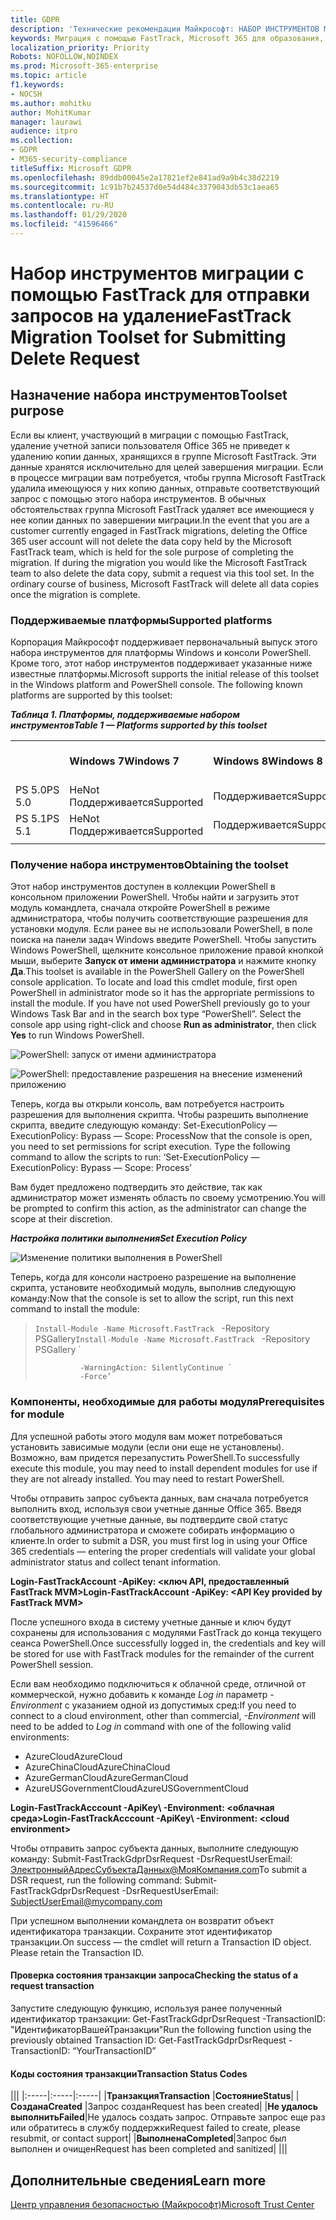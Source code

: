 ```yaml
---
title: GDPR
description: 'Технические рекомендации Майкрософт: НАБОР ИНСТРУМЕНТОВ МИГРАЦИИ С ПОМОЩЬЮ FASTTRACK ДЛЯ ОТПРАВКИ ЗАПРОСОВ НА УДАЛЕНИЕ'
keywords: Миграция с помощью FastTrack, Microsoft 365 для образования, документация по Microsoft 365, GDPR
localization_priority: Priority
Robots: NOFOLLOW,NOINDEX
ms.prod: Microsoft-365-enterprise
ms.topic: article
f1.keywords:
- NOCSH
ms.author: mohitku
author: MohitKumar
manager: laurawi
audience: itpro
ms.collection:
- GDPR
- M365-security-compliance
titleSuffix: Microsoft GDPR
ms.openlocfilehash: 89ddb00045e2a17821ef2e841ad9a9b4c38d2219
ms.sourcegitcommit: 1c91b7b24537d0e54d484c3379043db53c1aea65
ms.translationtype: HT
ms.contentlocale: ru-RU
ms.lasthandoff: 01/29/2020
ms.locfileid: "41596466"
---
```

# <a name="fasttrack-migration-toolset-for-submitting-delete-request"></a><span data-ttu-id="2058a-104">Набор инструментов миграции с помощью FastTrack для отправки запросов на удаление</span><span class="sxs-lookup"><span data-stu-id="2058a-104">FastTrack Migration Toolset for Submitting Delete Request</span></span>

## <a name="toolset-purpose"></a><span data-ttu-id="2058a-105">Назначение набора инструментов</span><span class="sxs-lookup"><span data-stu-id="2058a-105">Toolset purpose</span></span>

<span data-ttu-id="2058a-p101">Если вы клиент, участвующий в миграции с помощью FastTrack, удаление учетной записи пользователя Office 365 не приведет к удалению копии данных, хранящихся в группе Microsoft FastTrack. Эти данные хранятся исключительно для целей завершения миграции. Если в процессе миграции вам потребуется, чтобы группа Microsoft FastTrack удалила имеющуюся у них копию данных, отправьте соответствующий запрос с помощью этого набора инструментов. В обычных обстоятельствах группа Microsoft FastTrack удаляет все имеющиеся у нее копии данных по завершении миграции.</span><span class="sxs-lookup"><span data-stu-id="2058a-p101">In the event that you are a customer currently engaged in FastTrack migrations, deleting the Office 365 user account will not delete the data copy held by the Microsoft FastTrack team, which is held for the sole purpose of completing the migration. If during the migration you would like the Microsoft FastTrack team to also delete the data copy, submit a request via this tool set. In the ordinary course of business, Microsoft FastTrack will delete all data copies once the migration is complete.</span></span>

### <a name="supported-platforms"></a><span data-ttu-id="2058a-109">Поддерживаемые платформы</span><span class="sxs-lookup"><span data-stu-id="2058a-109">Supported platforms</span></span>
<span data-ttu-id="2058a-p102">Корпорация Майкрософт поддерживает первоначальный выпуск этого набора инструментов для платформы Windows и консоли PowerShell. Кроме того, этот набор инструментов поддерживает указанные ниже известные платформы.</span><span class="sxs-lookup"><span data-stu-id="2058a-p102">Microsoft supports the initial release of this  toolset in the Windows platform and PowerShell console. The following known platforms are supported by this toolset:</span></span>
 
<span data-ttu-id="2058a-112">***Таблица 1. Платформы, поддерживаемые набором инструментов***</span><span class="sxs-lookup"><span data-stu-id="2058a-112">***Table 1 — Platforms supported by this toolset***</span></span>
 
<!--start table here HEADER -->
 
|||||||
|:-----|:-----|:-----|:-----|:-----|:-----|
| |<span data-ttu-id="2058a-113">**Windows 7**</span><span class="sxs-lookup"><span data-stu-id="2058a-113">**Windows 7**</span></span>|<span data-ttu-id="2058a-114">**Windows 8**</span><span class="sxs-lookup"><span data-stu-id="2058a-114">**Windows 8**</span></span>|<span data-ttu-id="2058a-115">**Windows 10**</span><span class="sxs-lookup"><span data-stu-id="2058a-115">**Windows 10**</span></span>|<span data-ttu-id="2058a-116">**Windows Server 2012**</span><span class="sxs-lookup"><span data-stu-id="2058a-116">**Windows Server 2012**</span></span>|<span data-ttu-id="2058a-117">**Windows Server 2016**</span><span class="sxs-lookup"><span data-stu-id="2058a-117">**Windows Server 2016**</span></span>|
|<span data-ttu-id="2058a-118">PS 5.0</span><span class="sxs-lookup"><span data-stu-id="2058a-118">PS 5.0</span></span>|<span data-ttu-id="2058a-119">Не</span><span class="sxs-lookup"><span data-stu-id="2058a-119">Not</span></span><br/><span data-ttu-id="2058a-120">Поддерживается</span><span class="sxs-lookup"><span data-stu-id="2058a-120">Supported</span></span>|<span data-ttu-id="2058a-121">Поддерживается</span><span class="sxs-lookup"><span data-stu-id="2058a-121">Supported</span></span>|<span data-ttu-id="2058a-122">Поддерживается</span><span class="sxs-lookup"><span data-stu-id="2058a-122">Supported</span></span>|<span data-ttu-id="2058a-123">Поддерживается</span><span class="sxs-lookup"><span data-stu-id="2058a-123">Supported</span></span>|<span data-ttu-id="2058a-124">Поддерживается</span><span class="sxs-lookup"><span data-stu-id="2058a-124">Supported</span></span>|
|<span data-ttu-id="2058a-125">PS 5.1</span><span class="sxs-lookup"><span data-stu-id="2058a-125">PS 5.1</span></span>|<span data-ttu-id="2058a-126">Не</span><span class="sxs-lookup"><span data-stu-id="2058a-126">Not</span></span><br/><span data-ttu-id="2058a-127">Поддерживается</span><span class="sxs-lookup"><span data-stu-id="2058a-127">Supported</span></span>|<span data-ttu-id="2058a-128">Поддерживается</span><span class="sxs-lookup"><span data-stu-id="2058a-128">Supported</span></span>|<span data-ttu-id="2058a-129">Поддерживается</span><span class="sxs-lookup"><span data-stu-id="2058a-129">Supported</span></span>|<span data-ttu-id="2058a-130">Поддерживается</span><span class="sxs-lookup"><span data-stu-id="2058a-130">Supported</span></span>|<span data-ttu-id="2058a-131">Поддерживается</span><span class="sxs-lookup"><span data-stu-id="2058a-131">Supported</span></span>|
|||
 
<!-- end of table -->

### <a name="obtaining-the-toolset"></a><span data-ttu-id="2058a-132">Получение набора инструментов</span><span class="sxs-lookup"><span data-stu-id="2058a-132">Obtaining the toolset</span></span>

<span data-ttu-id="2058a-p103">Этот набор инструментов доступен в коллекции PowerShell в консольном приложении PowerShell. Чтобы найти и загрузить этот модуль командлета, сначала откройте PowerShell в режиме администратора, чтобы получить соответствующие разрешения для установки модуля. Если ранее вы не использовали PowerShell, в поле поиска на панели задач Windows введите PowerShell. Чтобы запустить Windows PowerShell, щелкните консольное приложение правой кнопкой мыши, выберите **Запуск от имени администратора** и нажмите кнопку **Да**.</span><span class="sxs-lookup"><span data-stu-id="2058a-p103">This toolset is available in the PowerShell Gallery on the PowerShell console application.  To locate and load this cmdlet module, first open PowerShell in administrator mode so it has the appropriate permissions to install the module. If you have not used PowerShell previously go to your Windows Task Bar and in the search box type “PowerShell”. Select the console app using right-click and choose **Run as administrator**, then click **Yes** to run Windows PowerShell.</span></span>

![PowerShell: запуск от имени администратора](media/fasttrack-powershell_image.png)

![PowerShell: предоставление разрешения на внесение изменений приложению](media/fasttrack-run-powershell_image.png)

<span data-ttu-id="2058a-p104">Теперь, когда вы открыли консоль, вам потребуется настроить разрешения для выполнения скрипта. Чтобы разрешить выполнение скрипта, введите следующую команду: Set-ExecutionPolicy — ExecutionPolicy: Bypass — Scope: Process</span><span class="sxs-lookup"><span data-stu-id="2058a-p104">Now that the console is open, you need to set permissions for script execution. Type the following command to allow the scripts to run: ‘Set-ExecutionPolicy — ExecutionPolicy: Bypass — Scope: Process’</span></span>

<span data-ttu-id="2058a-141">Вам будет предложено подтвердить это действие, так как администратор может изменять область по своему усмотрению.</span><span class="sxs-lookup"><span data-stu-id="2058a-141">You will be prompted to confirm this action, as the administrator can change the scope at their discretion.</span></span>

<span data-ttu-id="2058a-142">***Настройка политики выполнения***</span><span class="sxs-lookup"><span data-stu-id="2058a-142">***Set Execution Policy***</span></span>

![Изменение политики выполнения в PowerShell](media/powershell-set-execution-policy_image.png)

<span data-ttu-id="2058a-144">Теперь, когда для консоли настроено разрешение на выполнение скрипта, установите необходимый модуль, выполнив следующую команду:</span><span class="sxs-lookup"><span data-stu-id="2058a-144">Now that the console is set to allow the script,  run this next command to install the module:</span></span>

><span data-ttu-id="2058a-145">`Install-Module -Name Microsoft.FastTrack ` -Repository PSGallery</span><span class="sxs-lookup"><span data-stu-id="2058a-145">`Install-Module -Name Microsoft.FastTrack ` -Repository PSGallery \`</span></span>
>        
>               -WarningAction: SilentlyContinue `
>               -Force’

### <a name="prerequisites-for-module"></a><span data-ttu-id="2058a-146">Компоненты, необходимые для работы модуля</span><span class="sxs-lookup"><span data-stu-id="2058a-146">Prerequisites for module</span></span>
<span data-ttu-id="2058a-p105">Для успешной работы этого модуля вам может потребоваться установить зависимые модули (если они еще не установлены). Возможно, вам придется перезапустить PowerShell.</span><span class="sxs-lookup"><span data-stu-id="2058a-p105">To successfully execute this module, you may need to install dependent modules for use if they are not already installed. You may need to restart PowerShell.</span></span>  

<span data-ttu-id="2058a-149">Чтобы отправить запрос субъекта данных, вам сначала потребуется выполнить вход, используя свои учетные данные Office 365. Введя соответствующие учетные данные, вы подтвердите свой статус глобального администратора и сможете собирать информацию о клиенте.</span><span class="sxs-lookup"><span data-stu-id="2058a-149">In order to submit a DSR, you must first log in using your Office 365 credentials — entering the proper credentials will validate your global administrator status and collect tenant information.</span></span> 

<span data-ttu-id="2058a-150">**Login-FastTrackAccount -ApiKey: \<ключ API, предоставленный FastTrack MVM\>**</span><span class="sxs-lookup"><span data-stu-id="2058a-150">**Login-FastTrackAccount -ApiKey: \<API Key provided by FastTrack MVM\>**</span></span>

<span data-ttu-id="2058a-151">После успешного входа в систему учетные данные и ключ будут сохранены для использования с модулями FastTrack до конца текущего сеанса PowerShell.</span><span class="sxs-lookup"><span data-stu-id="2058a-151">Once successfully logged in, the credentials and key will be stored for use with FastTrack modules for the remainder of the current PowerShell session.</span></span>

<span data-ttu-id="2058a-152">Если вам необходимо подключиться к облачной среде, отличной от коммерческой, нужно добавить к команде *Log in* параметр *-Environment* с указанием одной из допустимых сред:</span><span class="sxs-lookup"><span data-stu-id="2058a-152">If you need to connect to a cloud environment, other than commercial, *-Environment* will need to be added to *Log in* command with one of the following valid environments:</span></span>
- <span data-ttu-id="2058a-153">AzureCloud</span><span class="sxs-lookup"><span data-stu-id="2058a-153">AzureCloud</span></span>
- <span data-ttu-id="2058a-154">AzureChinaCloud</span><span class="sxs-lookup"><span data-stu-id="2058a-154">AzureChinaCloud</span></span>
- <span data-ttu-id="2058a-155">AzureGermanCloud</span><span class="sxs-lookup"><span data-stu-id="2058a-155">AzureGermanCloud</span></span>
- <span data-ttu-id="2058a-156">AzureUSGovernmentCloud</span><span class="sxs-lookup"><span data-stu-id="2058a-156">AzureUSGovernmentCloud</span></span>

<span data-ttu-id="2058a-157">**Login-FastTrackAcccount -ApiKey\ <API Key provided by FastTrack MVM> -Environment: <облачная среда\>**</span><span class="sxs-lookup"><span data-stu-id="2058a-157">**Login-FastTrackAcccount -ApiKey\ <API Key provided by FastTrack MVM> -Environment: <cloud environment\>**</span></span>

<span data-ttu-id="2058a-158">Чтобы отправить запрос субъекта данных, выполните следующую команду: Submit-FastTrackGdprDsrRequest -DsrRequestUserEmail: ЭлектронныйАдресСубъектаДанных@МояКомпания.com</span><span class="sxs-lookup"><span data-stu-id="2058a-158">To submit a DSR request, run the following command: Submit-FastTrackGdprDsrRequest -DsrRequestUserEmail: SubjectUserEmail@mycompany.com</span></span>

<span data-ttu-id="2058a-p106">При успешном выполнении командлета он возвратит объект идентификатора транзакции. Сохраните этот идентификатор транзакции.</span><span class="sxs-lookup"><span data-stu-id="2058a-p106">On success — the cmdlet will return a Transaction ID object. Please retain the Transaction ID.</span></span>


#### <a name="checking-the-status-of-a-request-transaction"></a><span data-ttu-id="2058a-161">Проверка состояния транзакции запроса</span><span class="sxs-lookup"><span data-stu-id="2058a-161">Checking the status of a request transaction</span></span>

<span data-ttu-id="2058a-162">Запустите следующую функцию, используя ранее полученный идентификатор транзакции: Get-FastTrackGdprDsrRequest -TransactionID: "ИдентификаторВашейТранзакции"</span><span class="sxs-lookup"><span data-stu-id="2058a-162">Run the following function using the previously obtained Transaction ID: Get-FastTrackGdprDsrRequest -TransactionID: “YourTransactionID”</span></span>

#### <a name="transaction-status-codes"></a><span data-ttu-id="2058a-163">Коды состояния транзакции</span><span class="sxs-lookup"><span data-stu-id="2058a-163">Transaction Status Codes</span></span>
<!--start table here no header -->

|||
|:-----|:-----|:-----|
|<span data-ttu-id="2058a-164">**Транзакция**</span><span class="sxs-lookup"><span data-stu-id="2058a-164">**Transaction**</span></span> |<span data-ttu-id="2058a-165">**Состояние**</span><span class="sxs-lookup"><span data-stu-id="2058a-165">**Status**</span></span>|
|<span data-ttu-id="2058a-166">**Создана**</span><span class="sxs-lookup"><span data-stu-id="2058a-166">**Created**</span></span> |<span data-ttu-id="2058a-167">Запрос создан</span><span class="sxs-lookup"><span data-stu-id="2058a-167">Request has been created</span></span>|
|<span data-ttu-id="2058a-168">**Не удалось выполнить**</span><span class="sxs-lookup"><span data-stu-id="2058a-168">**Failed**</span></span>|<span data-ttu-id="2058a-169">Не удалось создать запрос. Отправьте запрос еще раз или обратитесь в службу поддержки</span><span class="sxs-lookup"><span data-stu-id="2058a-169">Request failed to create, please resubmit, or contact support</span></span>|
|<span data-ttu-id="2058a-170">**Выполнена**</span><span class="sxs-lookup"><span data-stu-id="2058a-170">**Completed**</span></span>|<span data-ttu-id="2058a-171">Запрос был выполнен и очищен</span><span class="sxs-lookup"><span data-stu-id="2058a-171">Request has been completed and sanitized</span></span>|
|||

<!-- end of table -->

<!-- original version: **Created**  Request has been created<br/>**Failed** Request failed to create, please resubmit, or contact support<br/>**Completed** Request has been completed and sanitized -->


## <a name="learn-more"></a><span data-ttu-id="2058a-172">Дополнительные сведения</span><span class="sxs-lookup"><span data-stu-id="2058a-172">Learn more</span></span>
[<span data-ttu-id="2058a-173">Центр управления безопасностью (Майкрософт)</span><span class="sxs-lookup"><span data-stu-id="2058a-173">Microsoft Trust Center</span></span>](https://www.microsoft.com/TrustCenter/Privacy/gdpr/default.aspx)